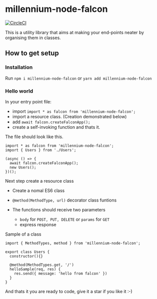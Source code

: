 # millennium-node-falcon

[![CircleCI](https://circleci.com/gh/PaulKariukiRimiru/millennium-node-falcon/tree/develop.svg?style=svg)](https://circleci.com/gh/PaulKariukiRimiru/millennium-node-falcon/tree/develop)

This is a utility library that aims at making your end-points neater by organising them in classes.

## How to get setup

### Installation

Run `npm i millennium-node-falcon` or `yarn add millennium-node-falcon`

### Hello world

In your entry point file:

- import `import * as falcon from 'millennium-node-falcon';`
- import a resource class. (Creation demonstrated below)
- add `await falcon.createFalconApp();`
- create a self-invoking function and thats it.

The file should look like this.

```
import * as falcon from 'millennium-node-falcon';
import { Users } from './Users';

(async () => {
  await falcon.createFalconApp();
  new Users();
})();
```

Next step create a resource class

- Create a nomal ES6 class
- `@method(MethodType, url)` decorator class funtions
- The functions should receive two parameters

  - `body` for `POST, PUT, DELETE` or `params` for `GET`
  - express response

Sample of a class

```
import { MethodTypes, method } from 'millennium-node-falcon';

export class Users {
  constructor(){}

  @method(MethodTypes.get, '/')
  helloSample(req, res) {
    res.send({ message: 'hello from falcon' })
  }
}

```

And thats it you are ready to code, give it a star if you like it :-)

